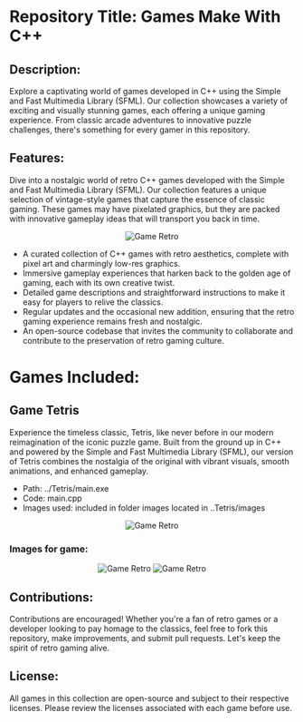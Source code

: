 # Repository Title: Games Make With C++

## Description:

<p>Explore a captivating world of games developed in C++ using the Simple and Fast Multimedia Library (SFML). Our collection showcases a variety of exciting and visually stunning games, each offering a unique gaming experience. From classic arcade adventures to innovative puzzle challenges, there's something for every gamer in this repository.</p>

## Features:

<p>Dive into a nostalgic world of retro C++ games developed with the Simple and Fast Multimedia Library (SFML). Our collection features a unique selection of vintage-style games that capture the essence of classic gaming. These games may have pixelated graphics, but they are packed with innovative gameplay ideas that will transport you back in time.</p>

<p align="center">
  <img src="https://i.imgur.com/YYvJcS4.png" alt="Game Retro">
</p>

<ul>
<li>A curated collection of C++ games with retro aesthetics, complete with pixel art and charmingly low-res graphics.</li>
<li>Immersive gameplay experiences that harken back to the golden age of gaming, each with its own creative twist.</li>
<li>Detailed game descriptions and straightforward instructions to make it easy for players to relive the classics.</li>
<li>Regular updates and the occasional new addition, ensuring that the retro gaming experience remains fresh and nostalgic.</li>
<li>An open-source codebase that invites the community to collaborate and contribute to the preservation of retro gaming culture.</li>
</ul>

# Games Included: 

<h2> Game Tetris </h2><p> Experience the timeless classic, Tetris, like never before in our modern reimagination of the iconic puzzle game. Built from the ground up in C++ and powered by the Simple and Fast Multimedia Library (SFML), our version of Tetris combines the nostalgia of the original with vibrant visuals, smooth animations, and enhanced gameplay.</p>

<ul>
<li>Path: ../Tetris/main.exe</li>
<li>Code: main.cpp</li>
<li>Images used: included in folder images located in ..Tetris/images</li>
</ul>

<p align="center">
  <img src="https://i.imgur.com/EYr9Jcp.png" alt="Game Retro">
</p>

<h3>Images for game:</h3>

<p align="center">
  <img src="https://i.imgur.com/cnKknai.png" alt="Game Retro">
  <img src="https://i.imgur.com/OZSqy7L.png" alt="Game Retro">
</p>

## Contributions:

Contributions are encouraged! Whether you're a fan of retro games or a developer looking to pay homage to the classics, feel free to fork this repository, make improvements, and submit pull requests. Let's keep the spirit of retro gaming alive.

## License:

All games in this collection are open-source and subject to their respective licenses. Please review the licenses associated with each game before use.
